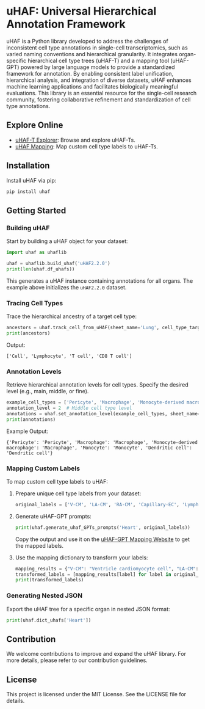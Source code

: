 # uHAF: Universal Hierarchical Annotation Framework

uHAF is a Python library developed to address the challenges of inconsistent cell type annotations in single-cell transcriptomics, such as varied naming conventions and hierarchical granularity. It integrates organ-specific hierarchical cell type trees (uHAF-T) and a mapping tool (uHAF-GPT) powered by large language models to provide a standardized framework for annotation. By enabling consistent label unification, hierarchical analysis, and integration of diverse datasets, uHAF enhances machine learning applications and facilitates biologically meaningful evaluations. This library is an essential resource for the single-cell research community, fostering collaborative refinement and standardization of cell type annotations.

## Explore Online

- [uHAF-T Explorer](https://uhaf.unifiedcellatlas.org): Browse and explore uHAF-Ts.
- [uHAF Mapping](https://uhaf.unifiedcellatlas.org/#/uHAFMapping): Map custom cell type labels to uHAF-Ts.

## Installation

Install uHAF via pip:

```bash
pip install uhaf
```

## Getting Started

### Building uHAF

Start by building a uHAF object for your dataset:

```python
import uhaf as uhaflib

uhaf = uhaflib.build_uhaf('uHAF2.2.0')
print(len(uhaf.df_uhafs))
```

This generates a uHAF instance containing annotations for all organs. The example above initializes the `uHAF2.2.0` dataset.

### Tracing Cell Types

Trace the hierarchical ancestry of a target cell type:

```python
ancestors = uhaf.track_cell_from_uHAF(sheet_name='Lung', cell_type_target='CD8 T cell')
print(ancestors)
```

Output:

```
['Cell', 'Lymphocyte', 'T cell', 'CD8 T cell']
```

### Annotation Levels

Retrieve hierarchical annotation levels for cell types. Specify the desired level (e.g., main, middle, or fine).

```python
example_cell_types = ['Pericyte', 'Macrophage', 'Monocyte-derived macrophage', 'Monocyte', 'Dendritic cell']
annotation_level = 2  # Middle cell type level
annotations = uhaf.set_annotation_level(example_cell_types, sheet_name='Heart', annotation_level=annotation_level)
print(annotations)
```

Example Output:

```
{'Pericyte': 'Pericyte', 'Macrophage': 'Macrophage', 'Monocyte-derived macrophage': 'Macrophage', 'Monocyte': 'Monocyte', 'Dendritic cell': 'Dendritic cell'}
```

### Mapping Custom Labels

To map custom cell type labels to uHAF:

1. Prepare unique cell type labels from your dataset:

   ```python
   original_labels = ['V-CM', 'LA-CM', 'RA-CM', 'Capillary-EC', 'Lymphatic-EC']
   ```

2. Generate uHAF-GPT prompts:

   ```python
   print(uhaf.generate_uhaf_GPTs_prompts('Heart', original_labels))
   ```

   Copy the output and use it on the [uHAF-GPT Mapping Website](https://uhaf.unifiedcellatlas.org/#/uHAFMapping) to get the mapped labels.

3. Use the mapping dictionary to transform your labels:

   ```python
   mapping_results = {"V-CM": "Ventricle cardiomyocyte cell", "LA-CM": "Atrial cardiomyocyte cell"}
   transformed_labels = [mapping_results[label] for label in original_labels]
   print(transformed_labels)
   ```

### Generating Nested JSON

Export the uHAF tree for a specific organ in nested JSON format:

```python
print(uhaf.dict_uhafs['Heart'])
```

## Contribution

We welcome contributions to improve and expand the uHAF library. For more details, please refer to our contribution guidelines.

## License

This project is licensed under the MIT License. See the LICENSE file for details.
